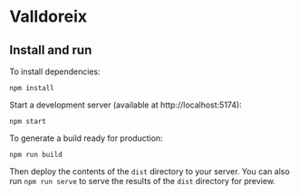 # Valldoreix

## Install and run

To install dependencies:

	npm install

Start a development server (available at http://localhost:5174):

    npm start

To generate a build ready for production:

    npm run build

Then deploy the contents of the `dist` directory to your server.  You can also run `npm run serve` to serve the results of the `dist` directory for preview.
